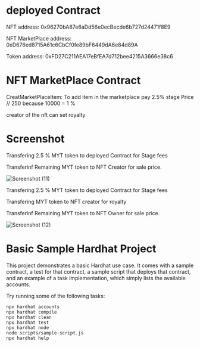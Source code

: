 # deployed Contract
NFT address: 0x96270bA87e6aDd56e0ecBecde6b727d24471f8E9

NFT MarketPlace address: 0xD676ed8715A61c6CbCf0fe89bF6449dA6e84d89A

Token address: 0xFD27C211AEA17eBfEA7d712bee4215A3666e38c6


# NFT MarketPlace Contract
CreatMarketPlaceItem: 
To add item in the marketplace pay 2.5% stage Price // 250 because 10000 = 1 %

creator of the nft can set  royalty 

# Screenshot
Transfering  2.5 % MYT token to deployed Contract for Stage fees

Transferinf Remaining MYT token to NFT Creator for sale price.

![Screenshot (11)](https://user-images.githubusercontent.com/94522477/154629135-1eb6e9d2-0d90-490f-aca4-d1b2e4905828.png)

Transfering  2.5 % MYT token to deployed Contract for Stage fees

Transfering   MYT token to NFT creator  for royalty

Transferinf Remaining MYT token to NFT Owner for sale price.

![Screenshot (12)](https://user-images.githubusercontent.com/94522477/154629325-f438c71d-8739-41bd-9beb-99cc8d3af2af.png)


# Basic Sample Hardhat Project

This project demonstrates a basic Hardhat use case. It comes with a sample contract, a test for that contract, a sample script that deploys that contract, and an example of a task implementation, which simply lists the available accounts.

Try running some of the following tasks:

```shell
npx hardhat accounts
npx hardhat compile
npx hardhat clean
npx hardhat test
npx hardhat node
node scripts/sample-script.js
npx hardhat help
```





